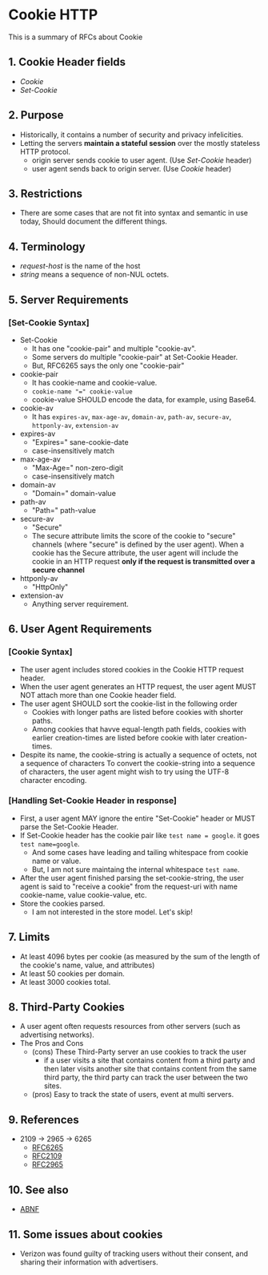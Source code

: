 <link rel="stylesheet" type="text/css" media="all" href="https://shlomo90.github.io/homepage.css" />

# Cookie HTTP

This is a summary of RFCs about Cookie


## 1. Cookie Header fields

* *Cookie*
* *Set-Cookie*

## 2. Purpose

* Historically, it contains a number of security and privacy infelicities.
* Letting the servers **maintain a stateful session** over the mostly stateless HTTP protocol.
    * origin server sends cookie to user agent. (Use *Set-Cookie* header)
    * user agent sends back to origin server. (Use *Cookie* header)

## 3. Restrictions


* There are some cases that are not fit into syntax and semantic in use today, Should document the
  different things.

## 4. Terminology

* *request-host* is the name of the host
* *string* means a sequence of non-NUL octets.


## 5. Server Requirements

### [Set-Cookie Syntax]

* Set-Cookie
    * It has one "cookie-pair" and multiple "cookie-av".
    * Some servers do multiple "cookie-pair" at Set-Cookie Header.
    * But, RFC6265 says the only one "cookie-pair"
* cookie-pair
    * It has cookie-name and cookie-value.
    * `cookie-name "=" cookie-value`
    * cookie-value SHOULD encode the data, for example, using Base64.
* cookie-av
    * It has `expires-av`, `max-age-av`, `domain-av`, `path-av`, `secure-av`, `httponly-av`, `extension-av`
* expires-av
    * "Expires=" sane-cookie-date
    * case-insensitively match
* max-age-av
    * "Max-Age=" non-zero-digit
    * case-insensitively match
* domain-av
    * "Domain=" domain-value
* path-av
    * "Path=" path-value
* secure-av
    * "Secure"
    * The secure attribute limits the score of the cookie to "secure" channels (where "secure" is defined by the user agent).
      When a cookie has the Secure attribute, the user agent will include the cookie in an HTTP request **only if the request is transmitted over a secure channel**
* httponly-av
    * "HttpOnly"
* extension-av
    * Anything server requirement.


## 6. User Agent Requirements

### [Cookie Syntax]

* The user agent includes stored cookies in the Cookie HTTP request header.
* When the user agent generates an HTTP request, the user agent MUST NOT attach more than one Cookie header field.
* The user agent SHOULD sort the cookie-list in the following order
    * Cookies with longer paths are listed before cookies with shorter paths.
    * Among cookies that havve equal-length path fields, cookies with earlier creation-times are listed before cookie with later creation-times.
* Despite its name, the cookie-string is actually a sequence of octets, not a sequence of characters
  To convert the cookie-string into a sequence of characters, the user agent might wish to try using the UTF-8 character encoding.


### [Handling Set-Cookie Header in response]

* First, a user agent MAY ignore the entire "Set-Cookie" header or MUST parse the Set-Cookie Header.
* If Set-Cookie header has the cookie pair like `test name = google`. it goes `test name=google`.
    * And some cases have leading and tailing whitespace from cookie name or value.
    * But, I am not sure maintaing the internal whitespace `test name`.
* After the user agent finished parsing the set-cookie-string, the user agent is said to "receive a cookie" from the request-uri with name cookie-name, value cookie-value, etc.
* Store the cookies parsed.
    * I am not interested in the store model. Let's skip!

## 7. Limits

* At least 4096 bytes per cookie (as measured by the sum of the length of the cookie's name, value, and attributes)
* At least 50 cookies per domain.
* At least 3000 cookies total.

## 8. Third-Party Cookies

* A user agent often requests resources from other servers (such as advertising networks).
* The Pros and Cons
    * (cons) These Third-Party server an use cookies to track the user
        * if a user visits a site that contains content from a third party and then later visits another site that contains content from the same third party, the third party can track the user between the two sites.
    * (pros) Easy to track the state of users, event at multi servers.


## 9. References

* 2109 -> 2965 -> 6265
    * [RFC6265](https://tools.ietf.org/html/rfc6265)
    * [RFC2109](https://tools.ietf.org/html/rfc2109)
    * [RFC2965](https://tools.ietf.org/html/rfc2965)

## 10. See also

* [ABNF](https://tools.ietf.org/html/rfc5234)

## 11. Some issues about cookies

* Verizon was found guilty of tracking users without their consent, and sharing their information with advertisers.
